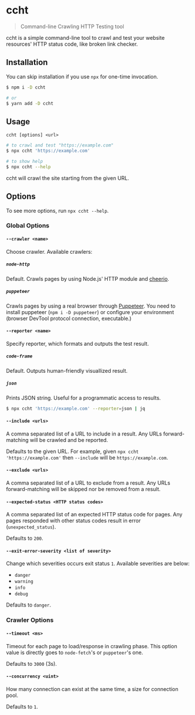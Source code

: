 # ccht

> Command-line Crawling HTTP Testing tool

ccht is a simple command-line tool to crawl and test your website resources' HTTP status code, like broken link checker.

## Installation

You can skip installation if you use `npx` for one-time invocation.

```sh
$ npm i -D ccht

# or
$ yarn add -D ccht
```

## Usage

```
ccht [options] <url>
```

```sh
# to crawl and test "https://example.com"
$ npx ccht 'https://example.com'

# to show help
$ npx ccht --help
```

ccht will crawl the site starting from the given URL.

## Options

To see more options, run `npx ccht --help`.

### Global Options

#### `--crawler <name>`

Choose crawler. Available crawlers:

##### `node-http`

Default. Crawls pages by using Node.js' HTTP module and [cheerio](https://www.npmjs.com/package/cheerio).

##### `puppeteer`

Crawls pages by using a real browser through [Puppeteer](https://pptr.dev/).
You need to install puppeteer (`npm i -D puppeteer`) or configure your environment (browser DevTool protocol connection, executable.)

#### `--reporter <name>`

Specify reporter, which formats and outputs the test result.

##### `code-frame`

Default. Outputs human-friendly visuallized result.

##### `json`

Prints JSON string.
Useful for a programmatic access to results.

```sh
$ npx ccht 'https://example.com' --reporter=json | jq
```

#### `--include <urls>`

A comma separated list of a URL to include in a result.
Any URLs forward-matching will be crawled and be reported.

Defaults to the given URL.
For example, given `npx ccht 'https://example.com'` then `--include` will be `https://example.com`.

#### `--exclude <urls>`

A comma separated list of a URL to exclude from a result.
Any URLs forward-matching will be skipped nor be removed from a result.

#### `--expected-status <HTTP status codes>`

A comma separated list of an expected HTTP status code for pages.
Any pages responded with other status codes result in error (`unexpected_status`).

Defaults to `200`.

#### `--exit-error-severity <list of severity>`

Change which severities occurs exit status `1`.
Available severities are below:

- `danger`
- `warning`
- `info`
- `debug`

Defaults to `danger`.

### Crawler Options

#### `--timeout <ms>`

Timeout for each page to load/response in crawling phase.
This option value is directly goes to `node-fetch`'s or `puppeteer`'s one.

Defaults to `3000` (3s).

#### `--concurrency <uint>`

How many connection can exist at the same time, a size for connection pool.

Defaults to `1`.
